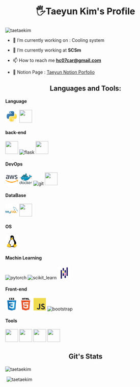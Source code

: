 <h1 align="center">🖐Taeyun Kim's Profile</h1>
<h3 align="center"></h3>

<p align="left"> <img src="https://komarev.com/ghpvc/?username=taetaekim&label=Profile%20views&color=0e75b6&style=flat" alt="taetaekim" /> </p>

- 🔭 I’m currently working on : Cooling system

- 🌱 I’m currently working at **SCSm**

- 📫 How to reach me **hc07car@gmail.com**

- 📄 Notion Page : <a href='https://taete-portfolio.notion.site/bedb550405a54effae790124f059ee3c'>Taeyun Notion Porfolio</a>

<!-- <p align="left"> <a href="https://github.com/ryo-ma/github-profile-trophy"><img src="https://github-profile-trophy.vercel.app/?username=taetaekim" alt="taetaekim" /></a> </p> -->
<h2 align="center">Languages and Tools:</h2>
<p align="center">
    <h4>Language</h4>
    <p>
    <img src="https://raw.githubusercontent.com/devicons/devicon/master/icons/python/python-original.svg" alt="python" width="40" height="40"/>
    <img src="https://cdn.jsdelivr.net/gh/devicons/devicon/icons/java/java-original-wordmark.svg" width="40" height="40"/>
    </p>
    <h4>back-end</h4>
    <p>
    <img src="https://cdn.jsdelivr.net/gh/devicons/devicon/icons/fastapi/fastapi-original-wordmark.svg" width="40" height="40"/>
    <img src="https://www.vectorlogo.zone/logos/pocoo_flask/pocoo_flask-icon.svg" alt="flask" width="40" height="40"/>
    <img src="https://cdn.jsdelivr.net/gh/devicons/devicon/icons/spring/spring-original.svg" width="40" height="40"/>
    </p>
    <h4>DevOps</h4>
    <p>
    <img src="https://raw.githubusercontent.com/devicons/devicon/master/icons/amazonwebservices/amazonwebservices-original-wordmark.svg" alt="aws" width="40" height="40"/>
    <img src="https://raw.githubusercontent.com/devicons/devicon/master/icons/docker/docker-original-wordmark.svg" alt="docker" width="40" height="40"/>
    <img src="https://www.vectorlogo.zone/logos/git-scm/git-scm-icon.svg" alt="git" width="40" height="40"/>
    <img src="https://cdn.jsdelivr.net/gh/devicons/devicon/icons/github/github-original-wordmark.svg" width='40' height='40'/>
    </p>
    <h4>DataBase</h4>
    <p>
    <img src="https://raw.githubusercontent.com/devicons/devicon/master/icons/mysql/mysql-original-wordmark.svg" alt="mysql" width="40" height="40"/>
    <img src="https://cdn.jsdelivr.net/gh/devicons/devicon/icons/mongodb/mongodb-original-wordmark.svg" width="40" height="40"/>
    </p>
    <h4>OS</h4>
    <img src="https://raw.githubusercontent.com/devicons/devicon/master/icons/linux/linux-original.svg" alt="linux" width="40" height="40"/>
    <h4>Machin Learning</h4>
    <p>
    <img src="https://www.vectorlogo.zone/logos/pytorch/pytorch-icon.svg" alt="pytorch" width="40" height="40"/>
    <img src="https://upload.wikimedia.org/wikipedia/commons/0/05/Scikit_learn_logo_small.svg" alt="scikit_learn" width="40" height="40"/>
    <img src="https://raw.githubusercontent.com/devicons/devicon/2ae2a900d2f041da66e950e4d48052658d850630/icons/pandas/pandas-original.svg" alt="pandas" width="40" height="40"/>
    </p>
    <h4>Front-end</h4>
    <p>
    <img src="https://raw.githubusercontent.com/devicons/devicon/master/icons/css3/css3-original-wordmark.svg" alt="css3" width="40" height="40"/>
    <img src="https://raw.githubusercontent.com/devicons/devicon/master/icons/html5/html5-original-wordmark.svg" alt="html5" width="40" height="40"/>
    <img src="https://raw.githubusercontent.com/devicons/devicon/master/icons/javascript/javascript-original.svg" alt="javascript" width="40" height="40"/>   
    <img src="https://cdn.jsdelivr.net/gh/devicons/devicon/icons/bootstrap/bootstrap-plain-wordmark.svg"  alt="bootstrap" width="40" height="40"/>
    </p>
    <h4>Tools</h4>
    <p>
    <img src="https://cdn.jsdelivr.net/gh/devicons/devicon/icons/slack/slack-original.svg" width="40" height="40" />
    <img src="https://cdn.jsdelivr.net/gh/devicons/devicon/icons/intellij/intellij-original.svg"  width="40" height="40" />
    <img src="https://cdn.jsdelivr.net/gh/devicons/devicon/icons/vim/vim-original.svg" width="40" height="40" />
    <img src="https://cdn.jsdelivr.net/gh/devicons/devicon/icons/vscode/vscode-original.svg" width="40" height="40" />
    </p>      
</p>
<h2 align="center">Git's Stats</h2>
<p>
    <p>
        <img align="center" src="https://github-readme-stats.vercel.app/api/top-langs?username=taetaekim&show_icons=true&theme=merko&locale=en&layout=compact" alt="taetaekim" />
    </p>
    <p>&nbsp;<img align="center" src="https://github-readme-stats.vercel.app/api?username=taetaekim&show_icons=true&theme=dracula&locale=en" alt="taetaekim" /></p>
</p>
